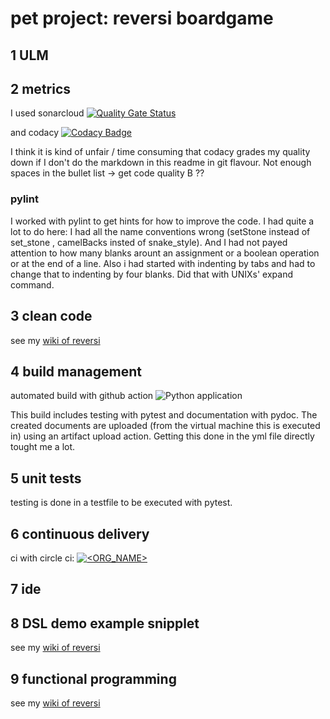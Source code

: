 # pet project: reversi boardgame

## 1 ULM
## 2 metrics
I used sonarcloud
[![Quality Gate Status](https://sonarcloud.io/api/project_badges/measure?project=s81320_reversi&metric=alert_status)](https://sonarcloud.io/dashboard?id=s81320_reversi)

and codacy
[![Codacy Badge](https://api.codacy.com/project/badge/Grade/b420315207b540aca94b6ed3131728dd)](https://app.codacy.com/manual/s81320/reversi?utm_source=github.com&utm_medium=referral&utm_content=s81320/reversi&utm_campaign=Badge_Grade_Dashboard)

I think it is kind of unfair / time consuming that codacy grades my quality down if I don't do the markdown in this readme in git flavour. Not enough spaces in the bullet list -> get code quality B ??

### pylint

I worked with pylint to get hints for how to improve the code. I had quite a lot to do here: I had all the name conventions wrong (setStone instead of set_stone , camelBacks insted of snake_style). And I had not payed attention to how many blanks arount an assignment or a boolean operation or at the end of a line. Also i had started with indenting by tabs and had to change that to indenting by four blanks. Did that with UNIXs' expand command.

## 3 clean code

see my [wiki of reversi](https://github.com/s81320/reversi/wiki/clean-code)

## 4 build management
automated build with github action
![Python application](https://github.com/s81320/reversi/workflows/Python%20application/badge.svg)

This build includes testing with pytest and documentation with pydoc. The created documents are uploaded (from the virtual machine this is executed in) using an artifact upload action. Getting this done in the yml file directly tought me a lot.

## 5 unit tests

testing is done in a testfile to be executed with pytest.

## 6 continuous delivery

ci with circle ci:  [![<ORG_NAME>](https://circleci.com/gh/s81320/reversi.svg?style=svg)](https://circleci.com/gh/s81320/workflows/reversi/tree/master)

## 7 ide
## 8 DSL demo example snipplet

see my [wiki of reversi](https://github.com/s81320/reversi/wiki/a-domain-specific-language-for-reversi)
## 9 functional programming

see my [wiki of reversi](https://github.com/s81320/reversi/wiki/functional-programming)
